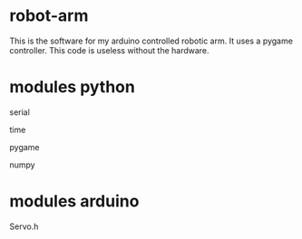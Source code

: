 # robot-arm
This is the software for my arduino controlled robotic arm. It uses a pygame controller. This code is useless without the hardware.

# modules python
serial

time

pygame

numpy

# modules arduino
Servo.h
